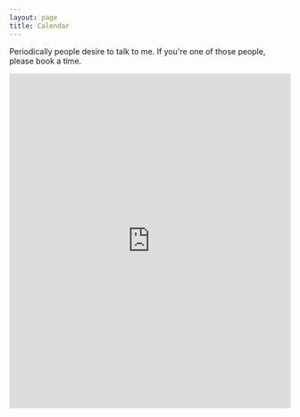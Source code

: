 ```yaml
---
layout: page
title: Calendar
---
```

Periodically people desire to talk to me. If you're one of those people, please book a time.

<iframe src="https://calendar.google.com/calendar/appointments/AcZssZ1xDbbysT9aROovXCTlM8EFbx61SC-eQZbUxGo=?gv=true" style="border: 0" width="100%" height="600" frameborder="0"></iframe>

